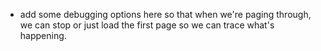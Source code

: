 - add some debugging options here so that when we're paging through, we can
  stop or just load the first page so we can trace what's happening.

